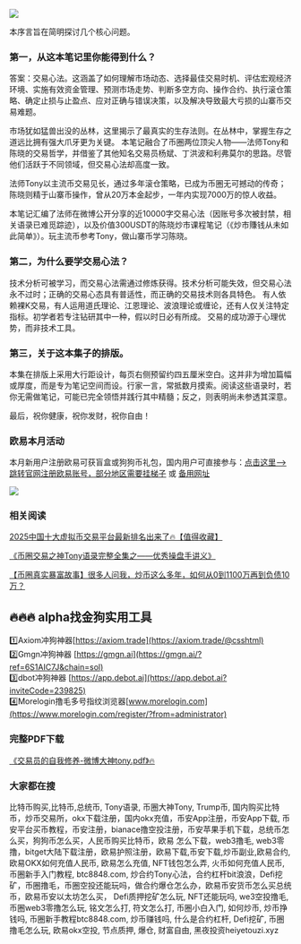 ![](https://ac63e02.webp.li/交易之神Tony语录-序言.png)

本序言旨在简明探讨几个核心问题。

### 第一，从这本笔记里你能得到什么？ 

答案：交易心法。这涵盖了如何理解市场动态、选择最佳交易时机、评估宏观经济环境、实施有效资金管理、预测市场走势、判断多空方向、操作合约、执行滚仓策略、确定止损与止盈点、应对正确与错误决策，以及解决导致最大亏损的山寨币交易难题。 

市场犹如猛兽出没的丛林，这里揭示了最真实的生存法则。在丛林中，掌握生存之道远比拥有强大爪牙更为关键。 本笔记融合了币圈两位顶尖人物——法师Tony和陈晓的交易哲学，并借鉴了其他知名交易员杨斌、丁洪波和利弗莫尔的思路。尽管他们活跃于不同领域，但交易心法却高度一致。 

法师Tony以主流币交易见长，通过多年滚仓策略，已成为币圈无可撼动的传奇；陈晓则精于山寨币操作，曾从20万本金起步，一年内实现7000万的惊人收益。

本笔记汇编了法师在微博公开分享的近10000字交易心法（因账号多次被封禁，相关语录已难觅踪迹），以及价值300USDT的陈晓炒市课程笔记（《炒市賺钱从未如此简单》）。玩主流币参考Tony，做山寨币学习陈晓。 

### 第二，为什么要学交易心法？ 

技术分析可被学习，而交易心法需通过修炼获得。技术分析可能失效，但交易心法永不过时；正确的交易心态具有普适性，而正确的交易技术则各具特色。 有人依赖裸K交易，有人运用道氏理论、江恩理论、波浪理论或缠论，还有人仅关注特定指标。初学者若专注钻研其中一种，假以时日必有所成。 交易的成功源于心理优势，而非技术工具。 

### 第三，关于这本集子的排版。 

本集在排版上采用大行距设计，每页右侧预留约四五厘米空白。这并非为增加篇幅或厚度，而是专为笔记空间而设。行家一言，常抵数月摸索。阅读这些语录时，若你无需做笔记，可能已完全领悟并践行其中精髓；反之，则表明尚未参透其深意。 

最后，祝你健康，祝你发财，祝你自由！

### 欧易本月活动
本月新用户注册欧易可获盲盒或狗狗币礼包，国内用户可直接参与：[点击这里–>跳转官网注册欧易账号，部分地区需要挂梯子](https://www.okx.com/zh-hans/join/74873351)  或 [备用网址](https://www.chouyi.world/zh-hans/join/18639032)

[![](https://fe095ec.webp.li/top-10-exchanges-001.jpg)](https://www.chouyi.world/zh-hans/join/18639032)

### 相关阅读
[2025中国十大虚拟币交易平台最新排名出来了🔥【值得收藏】](https://btc8848.com/top-10-exchanges/)

[《币圈交易之神Tony语录完整全集之——优秀操盘手讲义》](https://heiyetouzi.xyz/tony-yulu-youxiucaopanshoujiangyi)

[【币圈真实暴富故事】很多人问我，炒币这么多年，如何从0到1100万再到负债10万？](https://heiyetouzi.xyz/biquanstory001/)



## 🔥🔥🔥 alpha找金狗实用工具
1️⃣Axiom冲狗神器[https://axiom.trade](https://axiom.trade/@csshtml)  
2️⃣Gmgn冲狗神器 [https://gmgn.ai](https://gmgn.ai/?ref=6S1AIC7J&chain=sol)  
3️⃣dbot冲狗神器 [https://app.debot.ai](https://app.debot.ai?inviteCode=239825)  
4️⃣Morelogin撸毛多号指纹浏览器[www.morelogin.com](https://www.morelogin.com/register/?from=administrator)  



### 完整PDF下载
[《交易员的自我修养-微博大神tony.pdf》🔥](https://heiyetouzi.xyz/downloads)

### 大家都在搜
比特币购买,比特币,总统币, Tony语录, 币圈大神Tony, Trump币, 国内购买比特币，炒币交易所，okx下载注册，国内okx充值，币安App注册，币安App下载, 币安平台买币教程，币安注册，bianace撸空投注册，币安苹果手机下载，总统币怎么买，狗狗币怎么买，人民币购买比特币，欧易 怎么下载，web3撸毛, web3零撸，bitget大陆下载注册，欧易护照注册，欧易下载,币安下载,炒币副业,欧易合约, 欧易OKX如何充值人民币, 欧易怎么充值, NFT钱包怎么弄, 火币如何充值人民币, 币圈新手入门教程, btc8848.com, 炒合约Tony心法，合约杠杆bit浪浪，Defi挖矿，币圈撸毛，币圈空投还能玩吗，做合约爆仓怎么办，欧易币安货币怎么买总统币，欧易币安以太坊怎么买， Defi质押挖矿怎么玩, NFT还能玩吗, we3空投撸毛, 币圈web3零撸怎么玩, 铭文怎么打, 符文怎么打, 币圈小白入门, 如何炒币, 炒币挣钱吗, 币圈新手教程btc8848.com, 炒币赚钱吗, 什么是合约杠杆, Defi挖矿, 币圈撸毛怎么玩, 欧易okx空投, 节点质押, 爆仓, 财富自由, 黑夜投资heiyetouzi.xyz
